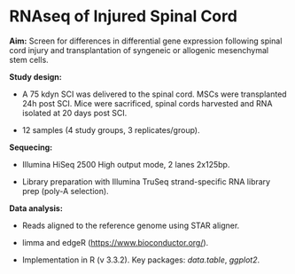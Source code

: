 # RNAseq of Injured Spinal Cord

**Aim:** Screen for differences in differential gene expression following spinal cord injury and transplantation of syngeneic or allogenic mesenchymal stem cells.  

**Study design:** 

* A 75 kdyn SCI was delivered to the spinal cord. MSCs were transplanted 24h post SCI. Mice were sacrificed, spinal cords harvested and RNA isolated at 20 days post SCI.  

* 12 samples (4 study groups, 3 replicates/group).  

**Sequecing:** 

* Illumina HiSeq 2500 High output mode, 2 lanes 2x125bp. 

* Library preparation with Illumina TruSeq strand-specific RNA library prep (poly-A selection). 

**Data analysis:**

* Reads aligned to the reference genome using STAR aligner. 

* limma and edgeR (https://www.bioconductor.org/).

* Implementation in R (v 3.3.2). Key packages: *data.table*, *ggplot2*. 


